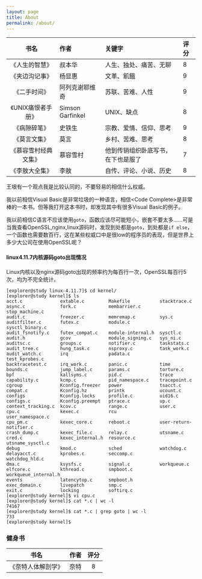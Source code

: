```yaml
---
layout: page
title: About
permalink: /about/
---
```


|书名|作者|关键字|评分|
|:-:|:-|:-|:-|
|《人生的智慧》|叔本华|人生、独处、痛苦、无聊|8|
|《夹边沟记事》|杨显惠|文革、飢餓|9|
|《二手时间》|阿列克谢耶维奇|苏联、苦难、人性|9|
|《UNIX痛恨者手册》|Simson Garfinkel|UNIX、缺点|8|
|《病隙碎笔》|史铁生|宗教、爱情、信仰、思考|9|
|《莫言文集》|莫言|乡村、苦难、思考|8|
|《慕容雪村经典文集》|慕容雪村|他到传销组织卧底写书，在下也是服了|7|
|《李敖大全集》|李敖|自传、评论、小说、历史|8|

王垠有一个观点我是比较认同的，不要轻易的相信什么权威。

我以前相信Visual Basic是非常垃圾的一种语言，相信\<Code Complete\>是非常棒的一本书。但等我打开这本书时，却发现其中有很多Visual Basic的例子。

我以前相信C语言不应该使用`goto`，函数应该尽可能短小，嵌套不要太多……可是当我查看OpenSSL,nginx,linux源码时，发现到处都是`goto`，到处都是`if else`，一个函数也需要数百行，这在某些权威口中是很low的程序员的表现，但是世界上多少大公司在使用OpenSSL呢？


#### linux4.11.7内核源码goto出现情况

Linux内核以及nginx源码goto出现的频率约为每百行一次，OpenSSL每百行5次，均为不完全统计。

```
[explorer@study linux-4.11.7]$ cd kernel/
[explorer@study kernel]$ ls
acct.c              extable.c         Makefile           stacktrace.c
async.c             fork.c            membarrier.c       stop_machine.c
audit.c             freezer.c         memremap.c         sys.c
auditfilter.c       futex.c           module.c           sysctl_binary.c
audit_fsnotify.c    futex_compat.c    module-internal.h  sysctl.c
audit.h             gcov              module_signing.c   sys_ni.c
auditsc.c           groups.c          notifier.c         taskstats.c
audit_tree.c        hung_task.c       nsproxy.c          task_work.c
audit_watch.c       irq               padata.c           test_kprobes.c
backtracetest.c     irq_work.c        panic.c            time
bounds.c            jump_label.c      params.c           torture.c
bpf                 kallsyms.c        pid.c              trace
capability.c        kcmp.c            pid_namespace.c    tracepoint.c
cgroup              Kconfig.freezer   power              tsacct.c
compat.c            Kconfig.hz        printk             ucount.c
configs             Kconfig.locks     profile.c          uid16.c
configs.c           Kconfig.preempt   ptrace.c           up.c
context_tracking.c  kcov.c            range.c            user.c
cpu.c               kexec.c           rcu                user_namespace.c
cpu_pm.c            kexec_core.c      reboot.c           user-return-notifier.c
crash_dump.c        kexec_file.c      relay.c            utsname.c
cred.c              kexec_internal.h  resource.c         utsname_sysctl.c
debug               kmod.c            sched              watchdog.c
delayacct.c         kprobes.c         seccomp.c          watchdog_hld.c
dma.c               ksysfs.c          signal.c           workqueue.c
elfcore.c           kthread.c         smpboot.c          workqueue_internal.h
events              latencytop.c      smpboot.h
exec_domain.c       livepatch         smp.c
exit.c              locking           softirq.c
[explorer@study kernel]$ vi cpu.c
[explorer@study kernel]$ cat *.c | wc -l
74167
[explorer@study kernel]$ cat *.c | grep goto | wc -l
733
[explorer@study kernel]$

```





### 健身书

|书名|作者|评分|
|:-:|:-|:-:|
|《奈特人体解剖学》|奈特|8|


